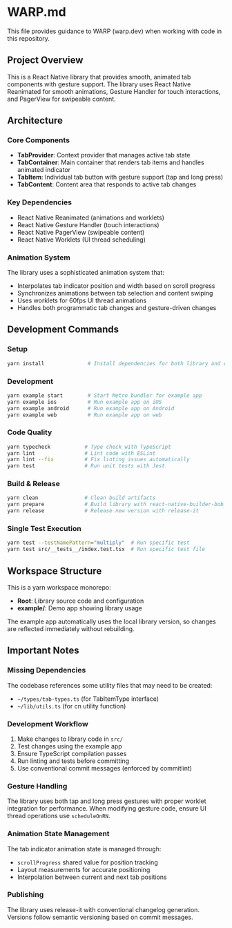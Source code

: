 # WARP.md

This file provides guidance to WARP (warp.dev) when working with code in this repository.

## Project Overview

This is a React Native library that provides smooth, animated tab components with gesture support. The library uses React Native Reanimated for smooth animations, Gesture Handler for touch interactions, and PagerView for swipeable content.

## Architecture

### Core Components
- **TabProvider**: Context provider that manages active tab state
- **TabContainer**: Main container that renders tab items and handles animated indicator
- **TabItem**: Individual tab button with gesture support (tap and long press)
- **TabContent**: Content area that responds to active tab changes

### Key Dependencies
- React Native Reanimated (animations and worklets)
- React Native Gesture Handler (touch interactions)
- React Native PagerView (swipeable content)
- React Native Worklets (UI thread scheduling)

### Animation System
The library uses a sophisticated animation system that:
- Interpolates tab indicator position and width based on scroll progress
- Synchronizes animations between tab selection and content swiping
- Uses worklets for 60fps UI thread animations
- Handles both programmatic tab changes and gesture-driven changes

## Development Commands

### Setup
```bash
yarn install              # Install dependencies for both library and example
```

### Development
```bash
yarn example start        # Start Metro bundler for example app
yarn example ios          # Run example app on iOS
yarn example android      # Run example app on Android
yarn example web          # Run example app on web
```

### Code Quality
```bash
yarn typecheck           # Type check with TypeScript
yarn lint                # Lint code with ESLint
yarn lint --fix          # Fix linting issues automatically
yarn test                # Run unit tests with Jest
```

### Build & Release
```bash
yarn clean               # Clean build artifacts
yarn prepare             # Build library with react-native-builder-bob
yarn release             # Release new version with release-it
```

### Single Test Execution
```bash
yarn test --testNamePattern="multiply"  # Run specific test
yarn test src/__tests__/index.test.tsx  # Run specific test file
```

## Workspace Structure

This is a yarn workspace monorepo:
- **Root**: Library source code and configuration
- **example/**: Demo app showing library usage

The example app automatically uses the local library version, so changes are reflected immediately without rebuilding.

## Important Notes

### Missing Dependencies
The codebase references some utility files that may need to be created:
- `~/types/tab-types.ts` (for TabItemType interface)
- `~/lib/utils.ts` (for cn utility function)

### Development Workflow
1. Make changes to library code in `src/`
2. Test changes using the example app
3. Ensure TypeScript compilation passes
4. Run linting and tests before committing
5. Use conventional commit messages (enforced by commitlint)

### Gesture Handling
The library uses both tap and long press gestures with proper worklet integration for performance. When modifying gesture code, ensure UI thread operations use `scheduleOnRN`.

### Animation State Management
The tab indicator animation state is managed through:
- `scrollProgress` shared value for position tracking
- Layout measurements for accurate positioning
- Interpolation between current and next tab positions

### Publishing
The library uses release-it with conventional changelog generation. Versions follow semantic versioning based on commit messages.